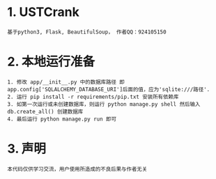 # 1. USTCrank
    基于python3, Flask, BeautifulSoup， 作者QQ：924105150

# 2. 本地运行准备
    1. 修改 app/__init__.py 中的数据库路径 即 app.config['SQLALCHEMY_DATABASE_URI']后面的值，应为'sqlite:///路径'.
    2. 运行 pip install -r requirements/pip.txt 安装所有依赖库
    3. 如第一次运行或未创建数据库，则运行 python manage.py shell 然后输入 db.create_all() 创建数据库
    4. 最后运行 python manage.py run 即可

# 3. 声明
    本代码仅供学习交流，用户使用所造成的不良后果与作者无关
